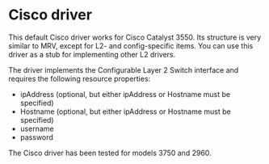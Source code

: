 # Cisco driver

This default Cisco driver works for Cisco Catalyst 3550. Its structure is very similar to MRV,
except for L2- and config-specific items. You can use this driver as a stub for implementing
other L2 drivers.

The driver implements the Configurable Layer 2 Switch interface and requires the
following resource properties:
* ipAddress (optional, but either ipAddress or Hostname must be specified)
* Hostname (optional, but either ipAddress or Hostname must be specified)
* username
* password

The Cisco driver has been tested for models 3750 and 2960.

